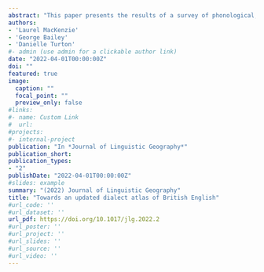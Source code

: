```yaml
---
abstract: "This paper presents the results of a survey of phonological, lexical, and morphosyntactic variation in British English, based on over 14,000 responses. We map twelve variables using geospatial 'hotspot' analysis. One of our aims is to document the patterning of under- and unstudied variables. A second aim is to track changes in real time, which we do by comparing our findings to those of the 1950s-era Survey of English Dialects (SED; Orton, 1962). We improve upon previous dialectological work by paying careful attention to the phonemic status of mergers and splits: In our contemporary data, we do this by asking subjects if they have a phonemic contrast; in the SED data, we do this by superimposing the isoglosses for individual phones. We find evidence for both stability and change; we document previously unverified patterns. Perhaps most importantly, we identify a number of directions for future research."
authors:
- 'Laurel MacKenzie'
- 'George Bailey'
- 'Danielle Turton'
#- admin (use admin for a clickable author link)
date: "2022-04-01T00:00:00Z"
doi: ""
featured: true
image:
  caption: ""
  focal_point: ""
  preview_only: false
#links:
#- name: Custom Link
#  url: 
#projects:
#- internal-project
publication: "In *Journal of Linguistic Geography*"
publication_short: 
publication_types:
- "2"
publishDate: "2022-04-01T00:00:00Z"
#slides: example
summary: "(2022) Journal of Linguistic Geography"
title: "Towards an updated dialect atlas of British English"
#url_code: ''
#url_dataset: ''
url_pdf: https://doi.org/10.1017/jlg.2022.2
#url_poster: ''
#url_project: ''
#url_slides: ''
#url_source: ''
#url_video: ''
---
```

